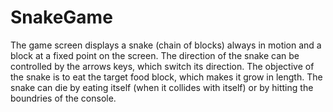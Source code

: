 # SnakeGame
The game screen displays a snake (chain of blocks) always in motion and a block at a fixed point on the screen.
The direction of the snake can be controlled by the arrows keys, which switch its direction.
The objective of the snake is to eat the target food block, which makes it grow in length.
The snake can die by eating itself (when it collides with itself) or by hitting the boundries of the console.
